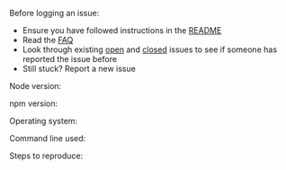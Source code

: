 Before logging an issue:

* Ensure you have followed instructions in the [README]()
* Read the [FAQ](https://github.com/AndrewPHunter/website-kickstart/blob/master/docs/FAQ.md)
* Look through existing [open](https://github.com/AndrewPHunter/website-kickstart/issues) and [closed](https://github.com/AndrewPHunter/website-kickstart/issues?q=is%3Aissue+is%3Aclosed) issues to see if someone has reported the issue before
* Still stuck? Report a new issue

Node version:

npm version:

Operating system:

Command line used:

Steps to reproduce:
